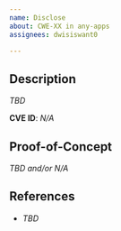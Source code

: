 ```yaml
---
name: Disclose
about: CWE-XX in any-apps
assignees: dwisiswant0

---
```


## Description

_TBD_

**CVE ID**: _N/A_

## Proof-of-Concept

_TBD and/or N/A_

## References

- _TBD_